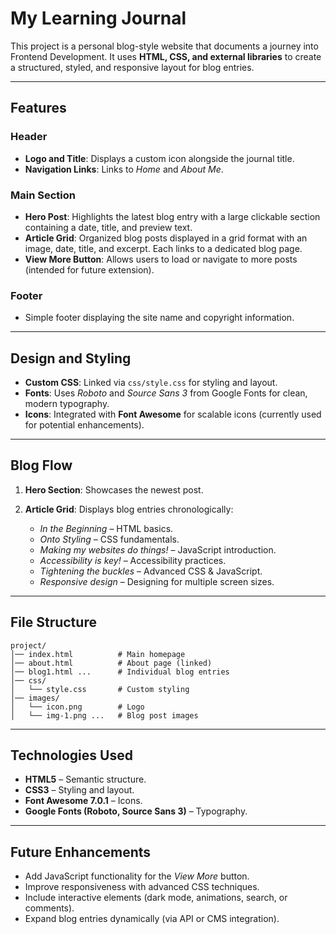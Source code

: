 # My Learning Journal

This project is a personal blog-style website that documents a journey into Frontend Development. It uses **HTML, CSS, and external libraries** to create a structured, styled, and responsive layout for blog entries.

---

## Features

### Header

* **Logo and Title**: Displays a custom icon alongside the journal title.
* **Navigation Links**: Links to *Home* and *About Me*.

### Main Section

* **Hero Post**: Highlights the latest blog entry with a large clickable section containing a date, title, and preview text.
* **Article Grid**: Organized blog posts displayed in a grid format with an image, date, title, and excerpt. Each links to a dedicated blog page.
* **View More Button**: Allows users to load or navigate to more posts (intended for future extension).

### Footer

* Simple footer displaying the site name and copyright information.

---

## Design and Styling

* **Custom CSS**: Linked via `css/style.css` for styling and layout.
* **Fonts**: Uses *Roboto* and *Source Sans 3* from Google Fonts for clean, modern typography.
* **Icons**: Integrated with **Font Awesome** for scalable icons (currently used for potential enhancements).

---

## Blog Flow

1. **Hero Section**: Showcases the newest post.
2. **Article Grid**: Displays blog entries chronologically:

   * *In the Beginning* – HTML basics.
   * *Onto Styling* – CSS fundamentals.
   * *Making my websites do things!* – JavaScript introduction.
   * *Accessibility is key!* – Accessibility practices.
   * *Tightening the buckles* – Advanced CSS & JavaScript.
   * *Responsive design* – Designing for multiple screen sizes.

---

## File Structure

```
project/
│── index.html          # Main homepage
│── about.html          # About page (linked)
│── blog1.html ...      # Individual blog entries
│── css/
│   └── style.css       # Custom styling
│── images/
│   └── icon.png        # Logo
│   └── img-1.png ...   # Blog post images
```

---

## Technologies Used

* **HTML5** – Semantic structure.
* **CSS3** – Styling and layout.
* **Font Awesome 7.0.1** – Icons.
* **Google Fonts (Roboto, Source Sans 3)** – Typography.

---

## Future Enhancements

* Add JavaScript functionality for the *View More* button.
* Improve responsiveness with advanced CSS techniques.
* Include interactive elements (dark mode, animations, search, or comments).
* Expand blog entries dynamically (via API or CMS integration).
